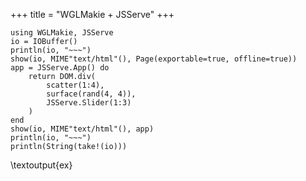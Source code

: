 +++
title = "WGLMakie + JSServe"
+++

```julia:ex
using WGLMakie, JSServe
io = IOBuffer()
println(io, "~~~")
show(io, MIME"text/html"(), Page(exportable=true, offline=true))
app = JSServe.App() do
    return DOM.div(
        scatter(1:4),
        surface(rand(4, 4)),
        JSServe.Slider(1:3)
    )
end
show(io, MIME"text/html"(), app)
println(io, "~~~")
println(String(take!(io)))
```
\textoutput{ex}
